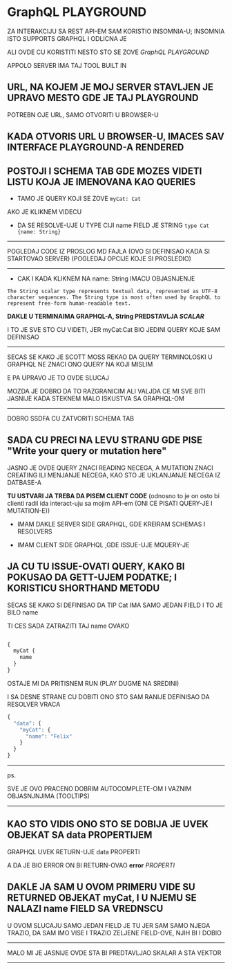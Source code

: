 # GraphQL PLAYGROUND

ZA INTERAKCIJU SA REST API-EM SAM KORISTIO INSOMNIA-U; INSOMNIA ISTO SUPPORTS GRAPHQL I ODLICNA JE

ALI OVDE CU KORISTITI NESTO STO SE ZOVE *GraphQL PLAYGROUND*

APPOLO SERVER IMA TAJ TOOL BUILT IN

## URL, NA KOJEM JE MOJ SERVER STAVLJEN JE UPRAVO MESTO GDE JE TAJ PLAYGROUND

POTREBN OJE URL, SAMO OTVORITI U BROWSER-U

## KADA OTVORIS URL U BROWSER-U, IMACES SAV INTERFACE PLAYGROUND-A RENDERED

## POSTOJI I SCHEMA TAB GDE MOZES VIDETI LISTU KOJA JE IMENOVANA KAO QUERIES

- TAMO JE QUERY KOJI SE ZOVE `myCat: Cat`

AKO JE KLIKNEM VIDECU

- DA SE RESOLVE-UJE U TYPE CIJI name FIELD JE STRING `type Cat {name: String}`

******

POGLEDAJ CODE IZ PROSLOG MD FAJLA (OVO SI DEFINISAO KADA SI STARTOVAO SERVER) (POGLEDAJ OPCIJE KOJE SI PROSLEDIO)

******

- CAK I KADA KLIKNEM NA name: String IMACU OBJASNJENJE

```linux
The String scalar type represents textual data, represented as UTF-8 character sequences. The String type is most often used by GraphQL to represent free-form human-readable text.
```

**DAKLE U TERMINAIMA GRAPHQL-A, String PREDSTAVLJA *SCALAR***

I TO JE SVE STO CU VIDETI, JER myCat:Cat BIO JEDINI QUERY KOJE SAM DEFINISAO

******

SECAS SE KAKO JE SCOTT MOSS REKAO DA QUERY TERMINOLOSKI U GRAPHQL NE ZNACI ONO QUERY NA KOJI MISLIM

E PA UPRAVO JE TO OVDE SLUCAJ

MOZDA JE DOBRO DA TO RAZGRANICIM ALI VALJDA CE MI SVE BITI JASNIJE KADA STEKNEM MALO ISKUSTVA SA GRAPHQL-OM

******

DOBRO SSDFA CU ZATVORITI SCHEMA TAB

## SADA CU PRECI NA LEVU STRANU GDE PISE "Write your query or mutation here"

JASNO JE OVDE QUERY ZNACI READING NECEGA, A MUTATION ZNACI CREATING ILI MENJANJE NECEGA, KAO STO JE UKLANJANJE NECEGA IZ DATBASE-A

**TU USTVARI JA TREBA DA PISEM CLIENT CODE** (odnosno to je on osto bi clienti radil ida interact-uju sa mojim API-em (ONI CE PISATI QUERY-JE I MUTATION-E))

- IMAM DAKLE SERVER SIDE GRAPHQL, GDE KREIRAM SCHEMAS I RESOLVERS

- IMAM CLIENT SIDE GRAPHQL ,GDE ISSUE-UJE MQUERY-JE

## JA CU TU ISSUE-OVATI QUERY, KAKO BI POKUSAO DA GETT-UJEM PODATKE; I KORISTICU SHORTHAND METODU

SECAS SE KAKO SI DEFINISAO DA TIP Cat IMA SAMO JEDAN FIELD I TO JE BILO name

TI CES SADA ZATRAZITI TAJ name OVAKO

```typescript

{
  myCat {
    name
  }
}

```

OSTAJE MI DA PRITISNEM RUN (PLAY DUGME NA SREDINI)

I SA DESNE STRANE CU DOBITI ONO STO SAM RANIJE DEFINISAO DA RESOLVER VRACA

```javascript
{
  "data": {
    "myCat": {
      "name": "Felix"
    }
  }
}

```

******

ps.

SVE JE OVO PRACENO DOBRIM AUTOCOMPLETE-OM I VAZNIM OBJASNJNJIMA (TOOLTIPS)

******

## KAO STO VIDIS ONO STO SE DOBIJA JE UVEK OBJEKAT SA data PROPERTIJEM

GRAPHQL UVEK RETURN-UJE data PROPERTI

A DA JE BIO ERROR ON BI RETURN-OVAO **error** *PROPERTI*

## DAKLE JA SAM U OVOM PRIMERU VIDE SU RETURNED OBJEKAT myCat, I U NJEMU SE NALAZI name FIELD SA VREDNSCU

U OVOM SLUCAJU SAMO JEDAN FIELD JE TU JER SAM SAMO NJEGA TRAZIO, DA SAM IMO VISE I TRAZIO ZELJENE FIELD-OVE, NJIH BI I DOBIO

******

MALO MI JE JASNIJE OVDE STA BI PREDTAVLJAO SKALAR A STA VEKTOR

******